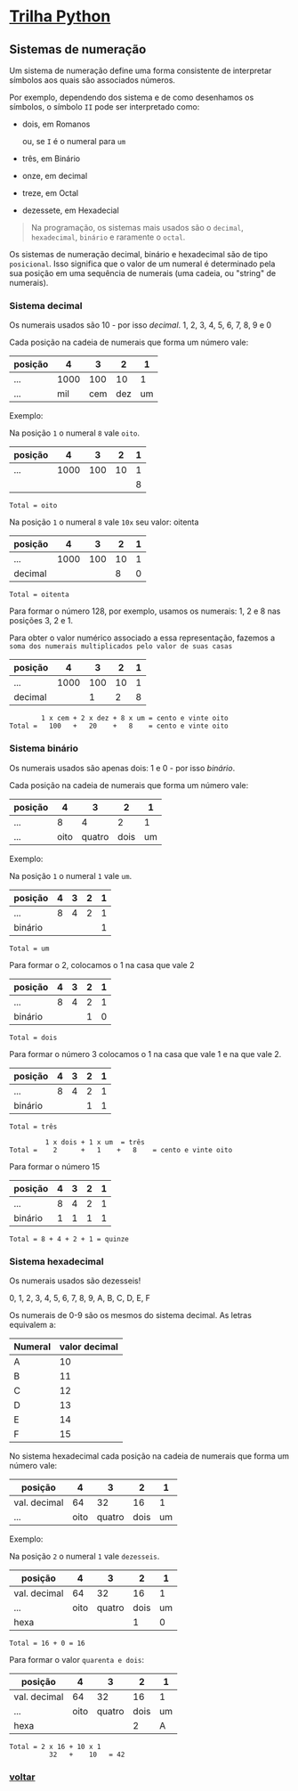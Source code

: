 # [Trilha Python](index.md)

## Sistemas de numeração

Um sistema de numeração define uma forma consistente de interpretar símbolos aos quais são associados números.

Por exemplo, dependendo dos sistema e de como desenhamos os símbolos, o símbolo `II` pode ser interpretado como:

- dois, em Romanos

    ou, se `I` é o numeral para `um`

- três, em Binário
- onze, em decimal
- treze, em Octal
- dezessete, em Hexadecial

> Na programação, os sistemas mais usados são o `decimal`, `hexadecimal`, `binário` e raramente o `octal`.

Os sistemas de numeração decimal, binário e hexadecimal são de tipo `posicional`. Isso significa que o valor de um numeral é determinado pela sua posição em uma sequência de numerais (uma cadeia, ou "string" de numerais).

### Sistema decimal

Os numerais usados são 10 - por isso *decimal*.
1, 2, 3, 4, 5, 6, 7, 8, 9 e 0

Cada posição na cadeia de numerais que forma um número vale:

|posição|4   |3  |2  |1 |
|-------|----|---|---|--|
|...    |1000|100|10 |1 |
|...    |mil |cem|dez|um|

Exemplo:

Na posição `1` o numeral `8` vale `oito`.

|posição|4   |3  |2  |1 |
|-------|----|---|---|--|
|...    |1000|100|10 |1 |
|       |    |   |   |8 |

```
Total = oito
```

Na posição `1` o numeral `8` vale `10x` seu valor: oitenta

|posição|4   |3  |2  |1 |
|-------|----|---|---|--|
|...    |1000|100|10 |1 |
|  decimal     |    |   |8  |0 |

```
Total = oitenta
```

Para formar o número 128, por exemplo, usamos os numerais: 1, 2 e 8 nas posições 3, 2 e 1.

Para obter o valor numérico associado a essa representação, fazemos a `soma dos numerais multiplicados pelo valor de suas casas`

|posição|4   |3  |2  |1 |
|-------|----|---|---|--|
|...    |1000|100|10 |1 |
|  decimal     |    |1  |2  |8 |

```
        1 x cem + 2 x dez + 8 x um = cento e vinte oito
Total =   100   +   20    +   8    = cento e vinte oito
```

### Sistema binário

Os numerais usados são apenas dois: 1 e 0 - por isso *binário*.


Cada posição na cadeia de numerais que forma um número vale:

|posição|4    |3     |2   |1 |
|-------|-----|------|----|--|
|...    |8    |4     |2   |1 |
|...    |oito |quatro|dois|um|

Exemplo:

Na posição `1` o numeral `1` vale `um`.

|posição|4    |3     |2   |1  |
|-------|-----|------|----|---|
|...    |8    |4     |2   |1  |
|   binário    |     |      |    |1  |

```
Total = um
```

Para formar o 2, colocamos o 1 na casa que vale 2

|posição|4    |3     |2   |1  |
|-------|-----|------|----|---|
|...    |8    |4     |2   |1  |
| binário      |     |      |1   |0  |

```
Total = dois
```

Para formar o número 3 colocamos o 1 na casa que vale 1 e na que vale 2.  

|posição|4    |3     |2   |1  |
|-------|-----|------|----|---|
|...    |8    |4     |2   |1  |
| binário      |     |      |1   |1  |

```
Total = três

         1 x dois + 1 x um  = três
Total =    2      +   1    +   8    = cento e vinte oito
```

Para formar o número 15

|posição|4    |3     |2   |1  |
|-------|-----|------|----|---|
|...    |8    |4     |2   |1  |
| binário      | 1   | 1    |1   |1  |

```
Total = 8 + 4 + 2 + 1 = quinze
```

### Sistema hexadecimal

Os numerais usados são dezesseis! 

0, 1, 2, 3, 4, 5, 6, 7, 8, 9, A, B, C, D, E, F

Os numerais de 0-9 são os mesmos do sistema decimal. As letras equivalem a:

|Numeral| valor decimal|
|-|-|
|A|10|
|B|11|
|C|12|
|D|13|
|E|14|
|F|15|

No sistema hexadecimal cada posição na cadeia de numerais que forma um número vale:

|posição     |4     |3     |2   |1 |
|------------|------|------|----|--|
|val. decimal|64    |32    |16  |1 |
|...         |oito  |quatro|dois|um|

Exemplo:

Na posição `2` o numeral `1` vale `dezesseis`.

|posição     |4     |3     |2   |1 |
|------------|------|------|----|--|
|val. decimal|64    |32    |16  |1 |
|...         |oito  |quatro|dois|um|
| hexa       |      |      |  1 |0 |

```
Total = 16 + 0 = 16
```

Para formar o valor `quarenta e dois`:

|posição     |4     |3     |2   |1 |
|------------|------|------|----|--|
|val. decimal|64    |32    |16  |1 |
|...         |oito  |quatro|dois|um|
| hexa       |      |      |  2 |A |

```
Total = 2 x 16 + 10 x 1  
          32   +    10   = 42
```

### [voltar](index.md)
